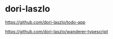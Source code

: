 # dori-laszlo

https://github.com/dori-laszlo/todo-app

https://github.com/dori-laszlo/wanderer-typescript
